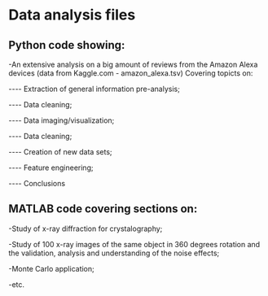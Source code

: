 # Data analysis files

## Python code showing:
-An extensive analysis on a big amount of reviews from the Amazon Alexa devices (data from Kaggle.com - amazon_alexa.tsv)
Covering topicts on:

---- Extraction of general information pre-analysis;

---- Data cleaning;

---- Data imaging/visualization;

---- Data cleaning;

---- Creation of new data sets;

---- Feature engineering;

---- Conclusions

## MATLAB code covering sections on:

-Study of x-ray diffraction for crystalography;

-Study of 100 x-ray images of the same object in 360 degrees rotation and the validation, analysis and understanding of the noise effects; 

-Monte Carlo application;

-etc.
